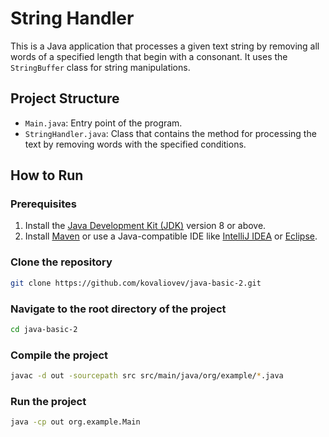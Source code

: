 # String Handler

This is a Java application that processes a given text string by removing all words of a specified length that begin with a consonant. It uses the `StringBuffer` class for string manipulations.

## Project Structure

- `Main.java`: Entry point of the program.
- `StringHandler.java`: Class that contains the method for processing the text by removing words with the specified conditions.

## How to Run

### Prerequisites
1. Install the [Java Development Kit (JDK)](https://www.oracle.com/java/technologies/javase-jdk11-downloads.html) version 8 or above.
2. Install [Maven](https://maven.apache.org/) or use a Java-compatible IDE like [IntelliJ IDEA](https://www.jetbrains.com/idea/) or [Eclipse](https://www.eclipse.org/ide/).

### Clone the repository
```bash
git clone https://github.com/kovaliovev/java-basic-2.git
```

### Navigate to the root directory of the project
```bash
cd java-basic-2
```

### Compile the project
```bash
javac -d out -sourcepath src src/main/java/org/example/*.java
```

### Run the project
```bash
java -cp out org.example.Main
```

